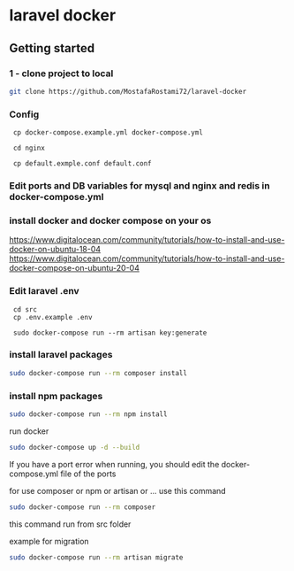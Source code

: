 # laravel docker

## Getting started

### 1 - clone project to local
```bash
git clone https://github.com/MostafaRostami72/laravel-docker
```

### Config


```
 cp docker-compose.example.yml docker-compose.yml
 
 cd nginx
 
 cp default.exmple.conf default.conf
```

### Edit ports and DB variables for mysql and nginx and redis in docker-compose.yml 

### install docker and docker compose on your os

https://www.digitalocean.com/community/tutorials/how-to-install-and-use-docker-on-ubuntu-18-04
https://www.digitalocean.com/community/tutorials/how-to-install-and-use-docker-compose-on-ubuntu-20-04

### Edit laravel .env
```
 cd src
 cp .env.example .env
 
 sudo docker-compose run --rm artisan key:generate
```


### install laravel packages
```bash
sudo docker-compose run --rm composer install
```

### install npm packages
```bash
sudo docker-compose run --rm npm install
```

run docker
```bash
sudo docker-compose up -d --build
```

If you have a port error when running, you should edit the docker-compose.yml file of the ports

for use composer or npm or artisan or ... use this command
```bash
sudo docker-compose run --rm composer
```
this command run from src folder

example for migration

```bash
sudo docker-compose run --rm artisan migrate
```